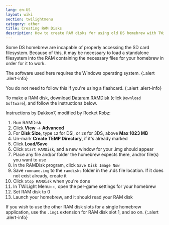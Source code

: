 ```yaml
---
lang: en-US
layout: wiki
section: twilightmenu
category: other
title: Creating RAM Disks
description: How to create RAM disks for using old DS homebrew with TWiLight Menu++
---
```


Some DS homebrew are incapable of properly accessing the SD card filesystem. Because of this, it may be necessary to load a standalone filesystem into the RAM containing the necessary files for your homebrew in order for it to work.

The software used here requires the Windows operating system.
{:.alert .alert-info}

You do not need to follow this if you're using a flashcard.
{:.alert .alert-info}

To make a RAM disk, download [Dataram RAMDisk](https://web.archive.org/web/20240923165935/https://memory.dataram.com/products-and-services/software/ramdisk#freeware) (click `Download Software`), and follow the instructions below.

Instructions by Dakkon7, modified by Rocket Robz:

1. Run RAMDisk
1. Click **View** -> **Advanced**
1. For **Disk Size**, type `12` for DSi, or `28` for 3DS, above **Max 1023 MB**
1. Un-mark **Create TEMP Directory**, if it's already marked
1. Click **Load/Save**
1. Click `Start RAMDisk`, and a new window for your .img should appear
1. Place any file and/or folder the homebrew expects there, and/or file(s) you want to use
1. In the RAMDisk program, click `Save Disk Image Now`
1. Save `romname.img` to the `ramdisks` folder in the .nds file location. If it does not exist already, create it
1. Click `Stop RAMDisk` when you're done
1. In TWiLight Menu++, open the per-game settings for your homebrew
1. Set RAM disk to 0
1. Launch your homebrew, and it should read your RAM disk

If you wish to use the other RAM disk slots for a single homebrew application, use the `.img1` extension for RAM disk slot 1, and so on.
{:.alert .alert-info}
